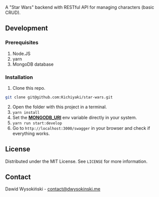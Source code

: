 A "Star Wars" backend with RESTful API for managing characters (basic CRUD).

## Development

### Prerequisites

1. Node.JS
2. yarn
3. MongoDB database

### Installation

1. Clone this repo.
```bash
git clone git@github.com:Kichiyaki/star-wars.git
```
2. Open the folder with this project in a terminal.
3. ``yarn install``
4. Set the [**MONGODB_URI**](https://docs.mongodb.com/manual/reference/connection-string/) env variable directly in your system.
5. ``yarn run start:develop``
6. Go to ``http://localhost:3000/swagger`` in your browser and check if everything works.

## License

Distributed under the MIT License. See ``LICENSE`` for more information.

## Contact

Dawid Wysokiński - [contact@dwysokinski.me](mailto:contact@dwysokinski.me)
